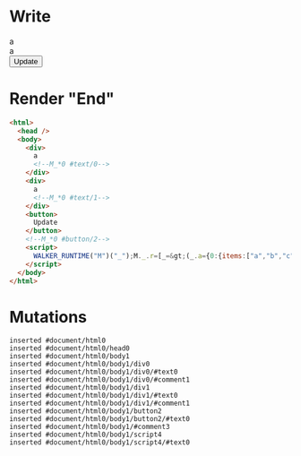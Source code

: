# Write
  <div>a<!--M_*0 #text/0--></div><div>a<!--M_*0 #text/1--></div><button>Update</button><!--M_*0 #button/2--><script>WALKER_RUNTIME("M")("_");M._.r=[_=>(_.a={0:{items:["a","b","c"],index:0}}),0,"__tests__/template.marko_0_items_index",0];M._.w()</script>


# Render "End"
```html
<html>
  <head />
  <body>
    <div>
      a
      <!--M_*0 #text/0-->
    </div>
    <div>
      a
      <!--M_*0 #text/1-->
    </div>
    <button>
      Update
    </button>
    <!--M_*0 #button/2-->
    <script>
      WALKER_RUNTIME("M")("_");M._.r=[_=&gt;(_.a={0:{items:["a","b","c"],index:0}}),0,"__tests__/template.marko_0_items_index",0];M._.w()
    </script>
  </body>
</html>
```

# Mutations
```
inserted #document/html0
inserted #document/html0/head0
inserted #document/html0/body1
inserted #document/html0/body1/div0
inserted #document/html0/body1/div0/#text0
inserted #document/html0/body1/div0/#comment1
inserted #document/html0/body1/div1
inserted #document/html0/body1/div1/#text0
inserted #document/html0/body1/div1/#comment1
inserted #document/html0/body1/button2
inserted #document/html0/body1/button2/#text0
inserted #document/html0/body1/#comment3
inserted #document/html0/body1/script4
inserted #document/html0/body1/script4/#text0
```
